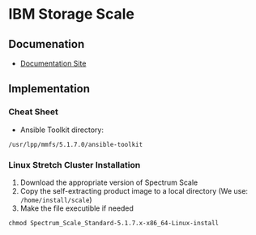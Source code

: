 # IBM Storage Scale
## Documenation

- [Documentation Site](https://www.ibm.com/docs/en/storage-scale/5.1.7)

## Implementation
### Cheat Sheet

- Ansible Toolkit directory:  
```
/usr/lpp/mmfs/5.1.7.0/ansible-toolkit
```

### Linux Stretch Cluster Installation

1. Download the appropriate version of Spectrum Scale
1. Copy the self-extracting product image to a local directory (We use:  `/home/install/scale`)
1. Make the file executible if needed
```
chmod Spectrum_Scale_Standard-5.1.7.x-x86_64-Linux-install
 ```

